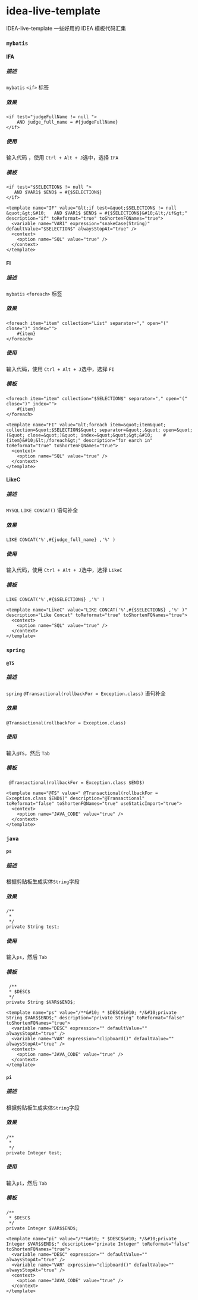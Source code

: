 # idea-live-template
IDEA-live-template 一些好用的 IDEA 模板代码汇集

### `mybatis`
#### IFA 
##### 描述 

`mybatis` `<if>` 标签 

##### 效果


```
<if test="judgeFullName != null ">
    AND judge_full_name = #{judgeFullName}
</if>
```
##### 使用

输入代码 ，使用 `Ctrl + Alt + J`选中，选择 `IFA`

##### 模板

```
<if test="$SELECTION$ != null ">
   AND $VAR1$ $END$ = #{$SELECTION$}
</if>
```

```
<template name="IF" value="&lt;if test=&quot;$SELECTION$ != null &quot;&gt;&#10;   AND $VAR1$ $END$ = #{$SELECTION$}&#10;&lt;/if&gt;" description="if" toReformat="true" toShortenFQNames="true">
  <variable name="VAR1" expression="snakeCase(String)" defaultValue="$SELECTION$" alwaysStopAt="true" />
  <context>
    <option name="SQL" value="true" />
  </context>
</template>
```

#### FI
##### 描述 

`mybatis` `<foreach>` 标签 

##### 效果


```
<foreach item="item" collection="List" separator="," open="(" close=")" index="">
    #{item}
</foreach>
```
##### 使用

输入代码，使用 `Ctrl + Alt + J`选中，选择 `FI`

##### 模板

```
<foreach item="item" collection="$SELECTION$" separator="," open="(" close=")" index="">
    #{item}
</foreach>
```

```
<template name="FI" value="&lt;foreach item=&quot;item&quot; collection=&quot;$SELECTION$&quot; separator=&quot;,&quot; open=&quot;(&quot; close=&quot;)&quot; index=&quot;&quot;&gt;&#10;    #{item}&#10;&lt;/foreach&gt;" description="for earch in" toReformat="true" toShortenFQNames="true">
  <context>
    <option name="SQL" value="true" />
  </context>
</template>
```
#### LikeC
##### 描述 

`MYSQL` `LIKE CONCAT()` 语句补全

##### 效果


```
LIKE CONCAT('%',#{judge_full_name} ,'%' )
```
##### 使用

输入代码，使用 `Ctrl + Alt + J`选中，选择 `LikeC`

##### 模板

```
LIKE CONCAT('%',#{$SELECTION$} ,'%' )
```

```
<template name="LikeC" value="LIKE CONCAT('%',#{$SELECTION$} ,'%' )" description="Like Concat" toReformat="true" toShortenFQNames="true">
  <context>
    <option name="SQL" value="true" />
  </context>
</template>
```
### `spring`

#### `@TS`
##### 描述 

`spring` `@Transactional(rollbackFor = Exception.class)` 语句补全

##### 效果

```
@Transactional(rollbackFor = Exception.class)
```
##### 使用

输入`@TS`，然后 `Tab`

##### 模板

```
 @Transactional(rollbackFor = Exception.class $END$)
```

```
<template name="@TS" value=" @Transactional(rollbackFor = Exception.class $END$)" description="@Transactional" toReformat="false" toShortenFQNames="true" useStaticImport="true">
  <context>
    <option name="JAVA_CODE" value="true" />
  </context>
</template>
```
### `java`

#### `ps`
##### 描述 

根据剪贴板生成实体`String`字段

##### 效果

```
/**
 * 
 */
private String test;
```
##### 使用

输入`ps`，然后 `Tab`

##### 模板

```
 /**
 * $DESC$
 */
private String $VAR$$END$;
```

```
<template name="ps" value="/**&#10; * $DESC$&#10; */&#10;private String $VAR$$END$;" description="private String" toReformat="false" toShortenFQNames="true">
  <variable name="DESC" expression="" defaultValue="" alwaysStopAt="true" />
  <variable name="VAR" expression="clipboard()" defaultValue="" alwaysStopAt="true" />
  <context>
    <option name="JAVA_CODE" value="true" />
  </context>
</template>
```

#### `pi`
##### 描述 

根据剪贴板生成实体`String`字段

##### 效果

```
/**
 * 
 */
private Integer test;
```
##### 使用

输入`pi`，然后 `Tab`

##### 模板

```
/**
 * $DESC$
 */
private Integer $VAR$$END$;
```

```
<template name="pi" value="/**&#10; * $DESC$&#10; */&#10;private Integer $VAR$$END$;" description="private Integer" toReformat="false" toShortenFQNames="true">
  <variable name="DESC" expression="" defaultValue="" alwaysStopAt="true" />
  <variable name="VAR" expression="clipboard()" defaultValue="" alwaysStopAt="true" />
  <context>
    <option name="JAVA_CODE" value="true" />
  </context>
</template>
```